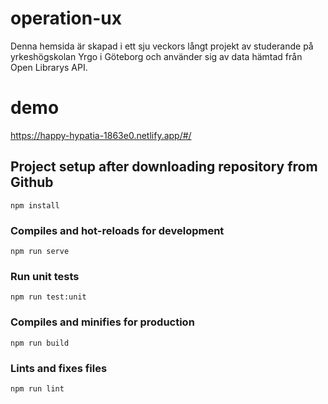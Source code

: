 # operation-ux
Denna hemsida är skapad i ett sju veckors långt projekt av studerande på yrkeshögskolan Yrgo i Göteborg 
och använder sig av data hämtad från Open Librarys API.

# demo
https://happy-hypatia-1863e0.netlify.app/#/


## Project setup after downloading repository from Github
```
npm install
```

### Compiles and hot-reloads for development
```
npm run serve
```

### Run unit tests
```
npm run test:unit
```

### Compiles and minifies for production
```
npm run build
```

### Lints and fixes files
```
npm run lint
```